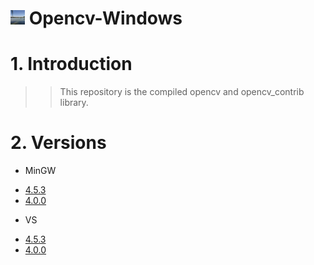 [<img height="23" src="https://github.com/lh9171338/Outline/blob/master/icon.jpg"/>](https://github.com/lh9171338/Outline) Opencv-Windows
===

# 1. Introduction
>>This repository is the compiled opencv and opencv_contrib library.

# 2. Versions
* MinGW
- [4.5.3](https://github.com/lh9171338/Opencv-Windows/tree/MinGW-4.5.3)
- [4.0.0](https://github.com/lh9171338/Opencv-Windows/tree/MinGW-4.0.0)

* VS
- [4.5.3](https://github.com/lh9171338/Opencv-Windows/tree/VS-4.5.3)
- [4.0.0](https://github.com/lh9171338/Opencv-Windows/tree/VS-4.0.0)
